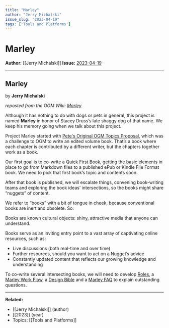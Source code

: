 ```yaml
---
title: "Marley"
author: "Jerry Michalski"
issue_slug: "2023-04-19"
tags: ['Tools and Platforms']
---
```


# Marley

**Author:** [[Jerry Michalski]]
**Issue:** [2023-04-19](https://plex.collectivesensecommons.org/2023-04-19/)

---

## Marley
by **Jerry Michalski**

*reposted from the OGM Wiki: [Marley](https://wiki.openglobalmind.com/marley)*

Although it has nothing to do with dogs or pets in general, this project is named **Marley** in honor of Stacey Druss’s late shaggy dog of that name. We keep his memory going when we talk about this project.

Project Marley started with [Pete's Original OGM Topics Proposal](https://wiki.openglobalmind.com/Pete), which was a challenge to OGM to write an edited volume book. That’s a book where each chapter is contributed by a different writer, but the chapters together work as a book.

Our first goal is to co-write a [Quick First Book](https://wiki.openglobalmind.com/Quick_First_Book.html), getting the basic elements in place to go from Markdown files to a published ePub or Kindle File Format book. We need to pick that first book’s topic and contents soon.

After that book is published, we will escalate things, convening book-writing teams and exploring the book ideas’ intersections, so the books might share “nuggets” of content.

We refer to “books” with a bit of tongue in cheek, because conventional books are inert and obsolete. So:

Books are known cultural objects: shiny, attractive media that anyone can understand.

Books serve as an inviting entry point to a vast array of captivating online resources, such as:

- Live discussions (both real-time and over time)
- Further resources, should you want to act on a Nugget’s advice
- Constantly updated content that reflects our growing knowledge and understanding

To co-write several intersecting books, we will need to develop [Roles](https://wiki.openglobalmind.com/OGM_Topics_Ops/Roles.html), a [Marley Work Flow](https://wiki.openglobalmind.com/Marley%20Work%20Flow), a [Design Bible](https://wiki.openglobalmind.com/OGM_Topics_Ops/Design_Bible.html) and a [Marley FAQ](https://wiki.openglobalmind.com/Marley%20FAQ) to explain outstanding questions.

---

**Related:**
- [[Jerry Michalski]] (author)
- [[2023]] (year)
- Topics: [[Tools and Platforms]]

